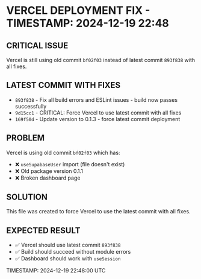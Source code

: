 # VERCEL DEPLOYMENT FIX - TIMESTAMP: 2024-12-19 22:48

## CRITICAL ISSUE
Vercel is still using old commit `bf02f03` instead of latest commit `893f838` with all fixes.

## LATEST COMMIT WITH FIXES
- `893f838` - Fix all build errors and ESLint issues - build now passes successfully
- `9d15cc1` - CRITICAL: Force Vercel to use latest commit with all fixes
- `169f50d` - Update version to 0.1.3 - force latest commit deployment

## PROBLEM
Vercel is using old commit `bf02f03` which has:
- ❌ `useSupabaseUser` import (file doesn't exist)
- ❌ Old package version 0.1.1
- ❌ Broken dashboard page

## SOLUTION
This file was created to force Vercel to use the latest commit with all fixes.

## EXPECTED RESULT
- ✅ Vercel should use latest commit `893f838`
- ✅ Build should succeed without module errors
- ✅ Dashboard should work with `useSession`

TIMESTAMP: 2024-12-19 22:48:00 UTC 